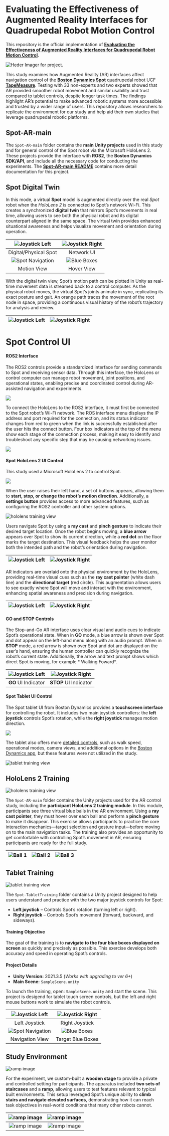 # Evaluating the Effectiveness of Augmented Reality Interfaces for Quadrupedal Robot Motion Control

This repository is the official implementation of [**Evaluating the Effectiveness of Augmented Reality Interfaces for Quadrupedal Robot Motion Control**](). 

![Heder Imager for project.](images/header.png)

This study examines how Augmented Reality (AR) interfaces affect navigation control of the [**Boston Dynamics Spot**](https://bostondynamics.com/products/spot/) quadrupedal robot UCF [**TapeMeasure**](https://www.instagram.com/ucf.tapemeasure/). Testing with 33 non-experts and two experts showed that AR provided smoother robot movement and similar usability and trust compared to tablet controls, despite longer task times. The findings highlight AR’s potential to make advanced robotic systems more accessible and trusted by a wider range of users. This repository allows researchers to replicate the environment for our study and help aid their own studies that leverage quadrupedal robotic platforms.


## Spot-AR-main

The `Spot-AR-main` folder contains the **main Unity projects** used in this study and for general control of the Spot robot via the Microsoft HoloLens 2. These projects provide the interface with **ROS2**, the **Boston Dynamics SDK/API**, and include all the necessary code for conducting the experiments. The [**Spot-AR-main README**](Spot-AR-main/README.md) contains more detail documentation for this project.



## Spot Digital Twin

In this mode, a virtual **Spot** model is augmented directly over the real *Spot* robot when the *HoloLens 2* is connected to Spot’s network Wi-Fi. This creates a synchronized **digital twin** that mirrors Spot’s movements in real time, allowing users to see both the physical robot and its digital counterpart aligned in the same space. The virtual twin provides enhanced situational awareness and helps visualize movement and orientation during operation.



| ![Joystick Left](images/DigitalTwin/1.jpg) | ![Joystick Right](images/DigitalTwin/4.jpg) |
|:------------------------------------------:|:---------------------------------------------:|
| Digital/Physical Spot                             | Network UI                              |
| ![Spot Navigation](images/DigitalTwin/2.jpg) | ![Blue Boxes](images/DigitalTwin/3.jpg) |
| Motion View                            | Hover View                            |

With the digital twin view, Spot’s motion path can be plotted in Unity as real-time movement data is streamed back to a control computer. As the physical robot moves, the virtual Spot’s joints animate in sync, replicating its exact posture and gait. An orange path traces the movement of the root node in space, providing a continuous visual history of the robot’s trajectory for analysis and review.


| ![Joystick Left](images/Playback/1.PNG) | ![Joystick Right](images/Playback/2.PNG) |
|:------------------------------------------:|:--------------------------------------------


# Spot Control UI

#### ROS2 Interface

The ROS2 controls provide a standardized interface for sending commands to Spot and receiving sensor data. Through this interface, the HoloLens or control computer can manage robot movement, joint positions, and operational states, enabling precise and coordinated control during AR-assisted navigation and experiments.


![](images/UI/RosInterface.png)

To connect the HoloLens to the ROS2 interface, it must first be connected to the Spot robot’s Wi-Fi network. The ROS interface menu displays the IP address and port required for the connection, and its status indicator changes from red to green when the link is successfully established after the user hits the connect button. Four box indicators at the top of the menu show each stage of the connection process, making it easy to identify and troubleshoot any specific step that may be causing networking issues.

![](images/UI/diagram.png)


#### Spot HoloLens 2 UI Control

This study used a Microsoft HoloLens 2 to control Spot.

![](images/UI/spot2.png)


When the user raises their left hand, a set of buttons appears, allowing them to **start, stop, or change the robot’s motion direction**. Additionally, a **settings button** provides access to more advanced features, such as configuring the ROS2 controller and other system options.

![hololens training view](images/UI/HandMenu.png)

Users navigate Spot by using a **ray cast** and **pinch gesture** to indicate their desired target location. Once the robot begins moving, a **blue arrow** appears over Spot to show its current direction, while a **red dot** on the floor marks the target destination. This visual feedback helps the user monitor both the intended path and the robot’s orientation during navigation.


| ![Joystick Left](images/UI/HumanAndSpot.jpg) | ![Joystick Right](images/UI/Condition_XR2.jpg) |
|:------------------------------------------:|:---------------------------------------------:|

AR indicators are overlaid onto the physical environment by the HoloLens, providing real-time visual cues such as the **ray cast pointer** (white dash line) and the **directional target** (red circle). This augmentation allows users to see exactly where Spot will move and interact with the environment, enhancing spatial awareness and precision during navigation.




| ![Joystick Left](images/UI/Point.png) | ![Joystick Right](images/UI/DirectionIndicator.png) |
|:------------------------------------------:|:---------------------------------------------:|




#### GO and STOP Controls

The Stop-and-Go AR interface uses clear visual and audio cues to indicate Spot’s operational state. When in **GO** mode, a blue arrow is shown over Spot and dot appear on the left-hand menu along with an audio prompt. When in **STOP** mode, a red arrow is shown over Spot and dot are displayed on the user’s hand, ensuring the human controller can quickly recognize the robot’s current state. Additionally, the arrow and text prompt shows which direct Spot is moving, for example * Walking Foward*.


| ![Joystick Left](images/UI/Go.png) | ![Joystick Right](images/UI/Stop.png) |
|:------------------------------------------:|:---------------------------------------------:|
| **GO** UI Indicator                             | **STOP** UI Indicator                              |


#### Spot Tablet UI Control

The Spot tablet UI from Boston Dynamics provides a **touchscreen interface** for controlling the robot. It includes two main joystick controllers: the **left joystick** controls Spot’s rotation, while the **right joystick** manages motion direction. 


![](images/UI/Tablet_Screenshot.jpg)

The tablet also offers more [detailed controls](https://support.bostondynamics.com/s/article/Spot-App-Menus-and-General-Controls-49952), such as walk speed, operational modes, camera views, and additional options in the [Boston Dynamics app](https://support.bostondynamics.com/s/spot/downloads), but these features were not utilized in the study.

![tablet training view](images/UI/tab1.jpg)


## HoloLens 2 Training
![hololens training view](images/20240411_145648_HoloLens.jpg)


The `Spot-AR-main` folder contains the Unity projects used for the AR control study, including the **participant HoloLens 2 training module**. In this module, participants see three virtual blue balls in the AR environment. Using a **ray cast pointer**, they must hover over each ball and perform a **pinch gesture** to make it disappear. This exercise allows participants to practice the core interaction mechanics—target selection and gesture input—before moving on to the main navigation tasks. The training also provides an opportunity to get comfortable with controlling Spot’s movement in AR, ensuring participants are ready for the full study.

| ![Ball 1](images/20240411_145622_HoloLens.jpg) | ![Ball 2](images/20240411_145631_HoloLens.jpg) | ![Ball 3](images/20240411_145639_HoloLens.jpg) |
|-----------------------------|-----------------------------|-----------------------------|



## Tablet Training

![tablet training view](images/TabletTraining2.PNG)

The `Spot-TabletTraining` folder contains a Unity project designed to help users understand and practice with the two major joystick controls for Spot:

- **Left joystick** – Controls Spot’s rotation (turning left or right).
- **Right joystick** – Controls Spot’s movement (forward, backward, and sideways).

#### Training Objective

The goal of the training is to **navigate to the four blue boxes displayed on screen** as quickly and precisely as possible. This exercise develops both accuracy and speed in operating Spot’s controls.

#### Project Details

- **Unity Version:** 2021.3.5  (*Works with upgrading to ver 6+*)
- **Main Scene:** `SampleScene.unity`  

To launch the training, open: `SampleScene.unity` and start the scene. This project is desigend for tablet touch screen controls, but the left and right mouse buttons work to simulate the robot controls.

| ![Joystick Left](images/tablet5.png) | ![Joystick Right](images/tablet4.png) |
|:------------------------------------------:|:---------------------------------------------:|
| Left Joystick                              | Right Joystick                               |
| ![Spot Navigation](images/tablet2.png) | ![Blue Boxes](images/tablet3.png) |
| Navigation View                            | Target Blue Boxes                            |


## Study Environment

![ramp image](images/enviroment/1.jpg)

For the experiment, we custom-built a **wooden stage** to provide a private and controlled setting for participants. The apparatus included **two sets of staircases** and a **ramp**, allowing users to test features relevant to typical built environments. This setup leveraged Spot’s unique ability to **climb stairs and navigate elevated surfaces**, demonstrating how it can reach task objectives in real-world conditions that many other robots cannot.


| ![ramp image](images/enviroment/2.jpg) | ![ramp image](images/enviroment/3.jpg) |
|:----------------------------------------:|:-----------------------------------------:|
| ![ramp image](images/enviroment/4.jpg) | ![ramp image](images/enviroment/5.jpg) |


